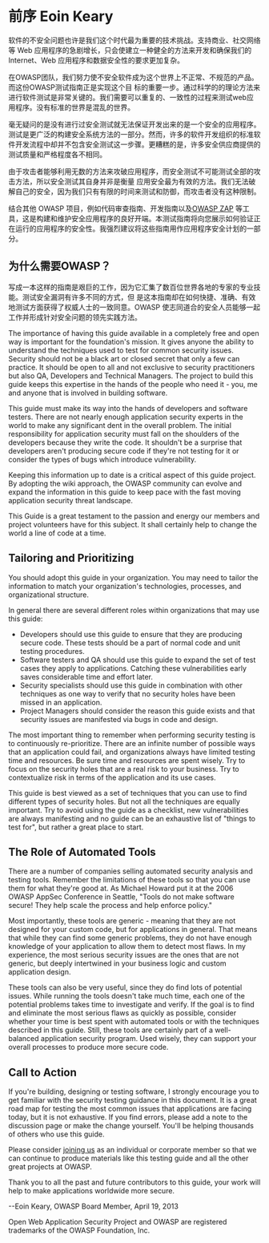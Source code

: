 # 前序 Eoin Keary

软件的不安全问题也许是我们这个时代最为重要的技术挑战。支持商业、社交网络等 Web 应用程序的急剧增长，只会使建立一种健全的方法来开发和确保我们的 Internet、Web 应用程序和数据安全性的要求更加复杂。

在OWASP团队，我们努力使不安全软件成为这个世界上不正常、不规范的产品。而这份OWASP测试指南正是实现这个目
标的重要一步。通过科学的的理论方法来进行软件测试是非常关键的。我们需要可以重复的、一致性的过程来测试web应
用程序。没有标准的世界是混乱的世界。

毫无疑问的是没有进行过安全测试就无法保证开发出来的是一个安全的应用程序。测试是更广泛的构建安全系统方法的一部分。然而，许多的软件开发组织的标准软件开发流程中却并不包含安全测试这一步骤。更糟糕的是，许多安全供应商提供的测试质量和严格程度各不相同。

由于攻击者能够利用无数的方法来攻破应用程序，而安全测试不可能测试全部的攻击方法，所以安全测试其自身并非是衡量
应用安全最为有效的方法。我们无法破解自己的安全，因为我们只有有限的时间来测试和防御，而攻击者没有这种限制。

结合其他 OWASP 项目，例如代码审查指南、开发指南以及[OWASP ZAP](https://www.zaproxy.org/) 等工具，这是构建和维护安全应用程序的良好开端。本测试指南将向您展示如何验证正在运行的应用程序的安全性。我强烈建议将这些指南用作应用程序安全计划的一部分。

## 为什么需要OWASP？

写成一本这样的指南是艰巨的工作，因为它汇集了数百位世界各地的专家的专业技能。测试安全漏洞有许多不同的方式，但
是这本指南却在如何快捷、准确、有效地测试方面获得了权威人士的一致同意。OWASP 使志同道合的安全人员能够一起工作并形成针对安全问题的领先实践方法。

The importance of having this guide available in a completely free and open way is important for the foundation's mission. It gives anyone the ability to understand the techniques used to test for common security issues. Security should not be a black art or closed secret that only a few can practice. It should be open to all and not exclusive to security practitioners but also QA, Developers and Technical Managers. The project to build this guide keeps this expertise in the hands of the people who need it - you, me and anyone that is involved in building software.

This guide must make its way into the hands of developers and software testers. There are not nearly enough application security experts in the world to make any significant dent in the overall problem. The initial responsibility for application security must fall on the shoulders of the developers because they write the code. It shouldn't be a surprise that developers aren't producing secure code if they're not testing for it or consider the types of bugs which introduce vulnerability.

Keeping this information up to date is a critical aspect of this guide project. By adopting the wiki approach, the OWASP community can evolve and expand the information in this guide to keep pace with the fast moving application security threat landscape.

This Guide is a great testament to the passion and energy our members and project volunteers have for this subject. It shall certainly help to change the world a line of code at a time.

## Tailoring and Prioritizing

You should adopt this guide in your organization. You may need to tailor the information to match your organization's technologies, processes, and organizational structure.

In general there are several different roles within organizations that may use this guide:

- Developers should use this guide to ensure that they are producing secure code. These tests should be a part of normal code and unit testing procedures.
- Software testers and QA should use this guide to expand the set of test cases they apply to applications. Catching these vulnerabilities early saves considerable time and effort later.
- Security specialists should use this guide in combination with other techniques as one way to verify that no security holes have been missed in an application.
- Project Managers should consider the reason this guide exists and that security issues are manifested via bugs in code and design.

The most important thing to remember when performing security testing is to continuously re-prioritize. There are an infinite number of possible ways that an application could fail, and organizations always have limited testing time and resources. Be sure time and resources are spent wisely. Try to focus on the security holes that are a real risk to your business. Try to contextualize risk in terms of the application and its use cases.

This guide is best viewed as a set of techniques that you can use to find different types of security holes. But not all the techniques are equally important. Try to avoid using the guide as a checklist, new vulnerabilities are always manifesting and no guide can be an exhaustive list of "things to test for", but rather a great place to start.

## The Role of Automated Tools

There are a number of companies selling automated security analysis and testing tools. Remember the limitations of these tools so that you can use them for what they're good at. As Michael Howard put it at the 2006 OWASP AppSec Conference in Seattle, "Tools do not make software secure! They help scale the process and help enforce policy."

Most importantly, these tools are generic - meaning that they are not designed for your custom code, but for applications in general. That means that while they can find some generic problems, they do not have enough knowledge of your application to allow them to detect most flaws. In my experience, the most serious security issues are the ones that are not generic, but deeply intertwined in your business logic and custom application design.

These tools can also be very useful, since they do find lots of potential issues. While running the tools doesn't take much time, each one of the potential problems takes time to investigate and verify. If the goal is to find and eliminate the most serious flaws as quickly as possible, consider whether your time is best spent with automated tools or with the techniques described in this guide. Still, these tools are certainly part of a well-balanced application security program. Used wisely, they can support your overall processes to produce more secure code.

## Call to Action

If you're building, designing or testing software, I strongly encourage you to get familiar with the security testing guidance in this document. It is a great road map for testing the most common issues that applications are facing today, but it is not exhaustive. If you find errors, please add a note to the discussion page or make the change yourself. You'll be helping thousands of others who use this guide.

Please consider [joining us](https://owasp.org/membership/) as an individual or corporate member so that we can continue to produce materials like this testing guide and all the other great projects at OWASP.

Thank you to all the past and future contributors to this guide, your work will help to make applications worldwide more secure.

--Eoin Keary, OWASP Board Member, April 19, 2013

Open Web Application Security Project and OWASP are registered trademarks of the OWASP Foundation, Inc.
